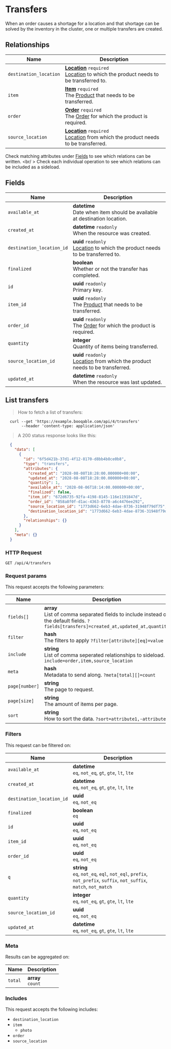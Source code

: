 # Transfers

When an order causes a shortage for a location and that shortage can be
solved by the inventory in the cluster, one or multiple transfers are created.

## Relationships
Name | Description
-- | --
`destination_location` | **[Location](#locations)** `required`<br>[Location](#locations) to which the product needs to be transferred to. 
`item` | **[Item](#items)** `required`<br>The [Product](#products) that needs to be transferred. 
`order` | **[Order](#orders)** `required`<br>The [Order](#orders) for which the product is required. 
`source_location` | **[Location](#locations)** `required`<br>[Location](#locations) from which the product needs to be transferred. 


Check matching attributes under [Fields](#transfers-fields) to see which relations can be written.
<br/ >
Check each individual operation to see which relations can be included as a sideload.
## Fields

 Name | Description
-- | --
`available_at` | **datetime** <br>Date when item should be available at destination location. 
`created_at` | **datetime** `readonly`<br>When the resource was created.
`destination_location_id` | **uuid** `readonly`<br>[Location](#locations) to which the product needs to be transferred to. 
`finalized` | **boolean** <br>Whether or not the transfer has completed. 
`id` | **uuid** `readonly`<br>Primary key.
`item_id` | **uuid** `readonly`<br>The [Product](#products) that needs to be transferred. 
`order_id` | **uuid** `readonly`<br>The [Order](#orders) for which the product is required. 
`quantity` | **integer** <br>Quantity of items being transferred. 
`source_location_id` | **uuid** `readonly`<br>[Location](#locations) from which the product needs to be transferred. 
`updated_at` | **datetime** `readonly`<br>When the resource was last updated.


## List transfers


> How to fetch a list of transfers:

```shell
  curl --get 'https://example.booqable.com/api/4/transfers'
       --header 'content-type: application/json'
```

> A 200 status response looks like this:

```json
  {
    "data": [
      {
        "id": "6f5d421b-37d1-4f12-8170-d8bb4b8ce0b8",
        "type": "transfers",
        "attributes": {
          "created_at": "2028-08-08T18:28:00.000000+00:00",
          "updated_at": "2028-08-08T18:28:00.000000+00:00",
          "quantity": 1,
          "available_at": "2028-08-06T18:14:00.000000+00:00",
          "finalized": false,
          "item_id": "672d6735-92fa-4198-8145-116e1191847d",
          "order_id": "058a8f0f-d1ac-4363-8778-a6c4476ee292",
          "source_location_id": "1773d662-6eb3-4dae-8736-31948f79df75",
          "destination_location_id": "1773d662-6eb3-4dae-8736-31948f79df75"
        },
        "relationships": {}
      }
    ],
    "meta": {}
  }
```

### HTTP Request

`GET /api/4/transfers`

### Request params

This request accepts the following parameters:

Name | Description
-- | --
`fields[]` | **array** <br>List of comma separated fields to include instead of the default fields. `?fields[transfers]=created_at,updated_at,quantity`
`filter` | **hash** <br>The filters to apply `?filter[attribute][eq]=value`
`include` | **string** <br>List of comma seperated relationships to sideload. `?include=order,item,source_location`
`meta` | **hash** <br>Metadata to send along. `?meta[total][]=count`
`page[number]` | **string** <br>The page to request.
`page[size]` | **string** <br>The amount of items per page.
`sort` | **string** <br>How to sort the data. `?sort=attribute1,-attribute2`


### Filters

This request can be filtered on:

Name | Description
-- | --
`available_at` | **datetime** <br>`eq`, `not_eq`, `gt`, `gte`, `lt`, `lte`
`created_at` | **datetime** <br>`eq`, `not_eq`, `gt`, `gte`, `lt`, `lte`
`destination_location_id` | **uuid** <br>`eq`, `not_eq`
`finalized` | **boolean** <br>`eq`
`id` | **uuid** <br>`eq`, `not_eq`
`item_id` | **uuid** <br>`eq`, `not_eq`
`order_id` | **uuid** <br>`eq`, `not_eq`
`q` | **string** <br>`eq`, `not_eq`, `eql`, `not_eql`, `prefix`, `not_prefix`, `suffix`, `not_suffix`, `match`, `not_match`
`quantity` | **integer** <br>`eq`, `not_eq`, `gt`, `gte`, `lt`, `lte`
`source_location_id` | **uuid** <br>`eq`, `not_eq`
`updated_at` | **datetime** <br>`eq`, `not_eq`, `gt`, `gte`, `lt`, `lte`


### Meta

Results can be aggregated on:

Name | Description
-- | --
`total` | **array** <br>`count`


### Includes

This request accepts the following includes:

<ul>
  <li><code>destination_location</code></li>
  <li>
    <code>item</code>
    <ul>
      <li><code>photo</code></li>
    </ul>
  </li>
  <li><code>order</code></li>
  <li><code>source_location</code></li>
</ul>

